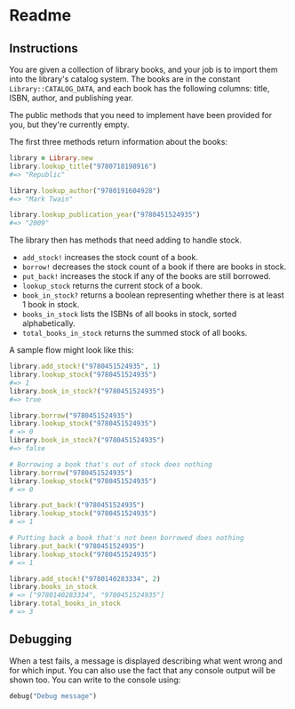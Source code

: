 # Readme

## Instructions

You are given a collection of library books, and your job is to import them into
the library's catalog system. The books are in the constant `Library::CATALOG_DATA`, and
each book has the following columns:
title, ISBN, author, and publishing year.

The public methods that you need to implement have been provided for you, but they're
currently empty.

The first three methods return information about the books:

```ruby
library = Library.new
library.lookup_title("9780718198916")
#=> "Republic"

library.lookup_author("9780191604928")
#=> "Mark Twain"

library.lookup_publication_year("9780451524935")
#=> "2009"
```

The library then has methods that need adding to handle stock.

- `add_stock!` increases the stock count of a book.
- `borrow!` decreases the stock count of a book if there are books in stock.
- `put_back!` increases the stock if any of the books are still borrowed.
- `lookup_stock` returns the current stock of a book.
- `book_in_stock?` returns a boolean representing whether there is at least 1 book in stock.
- `books_in_stock` lists the ISBNs of all books in stock, sorted alphabetically.
- `total_books_in_stock` returns the summed stock of all books.

A sample flow might look like this:

```ruby
library.add_stock!("9780451524935", 1)
library.lookup_stock("9780451524935")
#=> 1
library.book_in_stock?("9780451524935")
#=> true

library.borrow("9780451524935")
library.lookup_stock("9780451524935")
# => 0
library.book_in_stock?("9780451524935")
#=> false

# Borrowing a book that's out of stock does nothing
library.borrow("9780451524935")
library.lookup_stock("9780451524935")
# => 0

library.put_back!("9780451524935")
library.lookup_stock("9780451524935")
# => 1

# Putting back a book that's not been borrowed does nothing
library.put_back!("9780451524935")
library.lookup_stock("9780451524935")
# => 1

library.add_stock!("9780140283334", 2)
library.books_in_stock
# => ["9780140283334", "9780451524935"]
library.total_books_in_stock
# => 3
```

## Debugging

When a test fails, a message is displayed describing what went wrong and for which input. You can also use the fact that any console output will be shown too. You can write to the console using:

```ruby
debug("Debug message")
```
